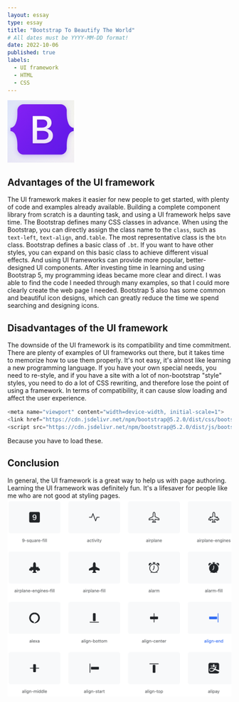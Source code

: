 ```yaml
---
layout: essay
type: essay
title: "Bootstrap To Beautify The World"
# All dates must be YYYY-MM-DD format!
date: 2022-10-06
published: true
labels:
  - UI framework
  - HTML
  - CSS
---
```


<img class="img-fluid" src="../img/boostrap2.png" width="150px">

## Advantages of the UI framework

The UI framework makes it easier for new people to get started, with plenty of code and examples already available. Building a complete component library from scratch is a daunting task, and using a UI framework helps save time. The Bootstrap defines many CSS classes in advance. When using the Bootstrap, you can directly assign the class name to the `class`, such as `text-left`, `text-align`, and`.table`. The most representative class is the `btn` class. Bootstrap defines a basic class of `.bt`. If you want to have other styles, you can expand on this basic class to achieve different visual effects. And using UI frameworks can provide more popular, better-designed UI components. After investing time in learning and using Bootstrap 5, my programming ideas became more clear and direct. I was able to find the code I needed through many examples, so that I could more clearly create the web page I needed. Bootstrap 5 also has some common and beautiful icon designs, which can greatly reduce the time we spend searching and designing icons.

## Disadvantages of the UI framework

The downside of the UI framework is its compatibility and time commitment. There are plenty of examples of UI frameworks out there, but it takes time to memorize how to use them properly. It's not easy, it's almost like learning a new programming language. If you have your own special needs, you need to re-style, and if you have a site with a lot of non-bootstrap "style" styles, you need to do a lot of CSS rewriting, and therefore lose the point of using a framework. In terms of compatibility, it can cause slow loading and affect the user experience.

```cpp
<meta name="viewport" content="width=device-width, initial-scale=1">
<link href="https://cdn.jsdelivr.net/npm/bootstrap@5.2.0/dist/css/bootstrap.min.css" rel="stylesheet">
<script src="https://cdn.jsdelivr.net/npm/bootstrap@5.2.0/dist/js/bootstrap.bundle.min.js"></script>
```
Because you have to load these.

## Conclusion
In general, the UI framework is a great way to help us with page authoring. Learning the UI framework was definitely fun. It's a lifesaver for people like me who are not good at styling pages.
<img class="img-fluid" src="../img/boostrap1.png">



